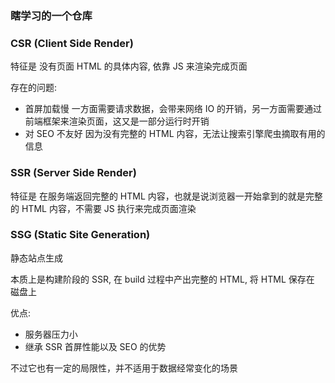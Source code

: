 ### 瞎学习的一个仓库

### CSR (Client Side Render)

特征是 没有页面 HTML 的具体内容, 依靠 JS 来渲染完成页面

存在的问题:

- 首屏加载慢 一方面需要请求数据，会带来网络 IO 的开销，另一方面需要通过前端框架来渲染页面，这又是一部分运行时开销
- 对 SEO 不友好 因为没有完整的 HTML 内容，无法让搜索引擎爬虫摘取有用的信息

### SSR (Server Side Render)

特征是 在服务端返回完整的 HTML 内容，也就是说浏览器一开始拿到的就是完整的 HTML 内容，不需要 JS 执行来完成页面渲染

### SSG (Static Site Generation)

静态站点生成

本质上是构建阶段的 SSR, 在 build 过程中产出完整的 HTML, 将 HTML 保存在 磁盘上

优点:

- 服务器压力小
- 继承 SSR 首屏性能以及 SEO 的优势

不过它也有一定的局限性，并不适用于数据经常变化的场景
